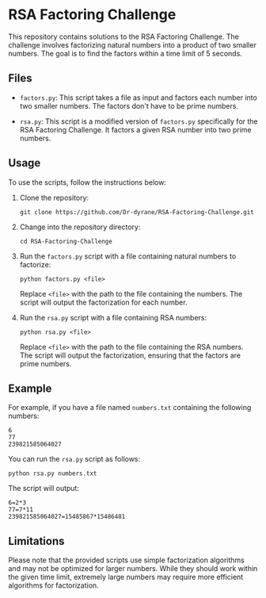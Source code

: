 # RSA Factoring Challenge

This repository contains solutions to the RSA Factoring Challenge. The challenge involves factorizing natural numbers into a product of two smaller numbers. The goal is to find the factors within a time limit of 5 seconds.

## Files

- `factors.py`: This script takes a file as input and factors each number into two smaller numbers. The factors don't have to be prime numbers.

- `rsa.py`: This script is a modified version of `factors.py` specifically for the RSA Factoring Challenge. It factors a given RSA number into two prime numbers.

## Usage

To use the scripts, follow the instructions below:

1. Clone the repository:

   ```
   git clone https://github.com/Dr-dyrane/RSA-Factoring-Challenge.git
   ```

2. Change into the repository directory:

   ```
   cd RSA-Factoring-Challenge
   ```

3. Run the `factors.py` script with a file containing natural numbers to factorize:

   ```
   python factors.py <file>
   ```

   Replace `<file>` with the path to the file containing the numbers. The script will output the factorization for each number.

4. Run the `rsa.py` script with a file containing RSA numbers:

   ```
   python rsa.py <file>
   ```

   Replace `<file>` with the path to the file containing the RSA numbers. The script will output the factorization, ensuring that the factors are prime numbers.

## Example

For example, if you have a file named `numbers.txt` containing the following numbers:

```
6
77
239821585064027
```

You can run the `rsa.py` script as follows:

```
python rsa.py numbers.txt
```

The script will output:

```
6=2*3
77=7*11
239821585064027=15485867*15486481
```

## Limitations

Please note that the provided scripts use simple factorization algorithms and may not be optimized for larger numbers. While they should work within the given time limit, extremely large numbers may require more efficient algorithms for factorization.
